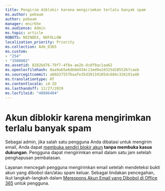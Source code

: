 ```yaml
---
title: Pengirim diblokir karena mengirimkan terlalu banyak spam
ms.author: pebaum
author: pebaum
manager: mnirkhe
ms.audience: Admin
ms.topic: article
ROBOTS: NOINDEX, NOFOLLOW
localization_priority: Priority
ms.collection: Adm_O365
ms.custom:
- "254"
- "3500002"
ms.assetid: 8282bd76-79f7-4f8a-ae2b-dc8f9ac1aa62
ms.openlocfilehash: 8aa9ab5e6db0d434c13ed9e2d325d28552b7caeb
ms.sourcegitcommit: a66b37557baafe35d39134105dc604c326191a48
ms.translationtype: HT
ms.contentlocale: id-ID
ms.lasthandoff: 12/27/2019
ms.locfileid: "40886404"
---
```

# <a name="account-is-blocked-for-sending-too-much-spam"></a>Akun diblokir karena mengirimkan terlalu banyak spam

Sebagai admin, jika salah satu pengguna Anda dibatasi untuk mengirim email, Anda dapat [membuka sendiri blokir akun](https://protection.office.com/?hash=/restrictedusers) **tanpa membuka kasus dukungan**. Pengguna dapat mengirimkan email dalam satu jam setelah penghapusan pembatasan.

Layanan mencegah pengguna mengirimkan email setelah mendeteksi bukti akun yang dibobol dan/atau spam keluar. Sebagai tindakan pencegahan, ikut langkah-langkah dalam [Merespons Akun Email yang Dibobol di Office 365](https://docs.microsoft.com/office365/securitycompliance/responding-to-a-compromised-email-account) untuk pengguna.
